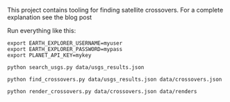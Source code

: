 This project contains tooling for finding satellite crossovers. For a complete explanation see the blog post


Run everything like this:

```
export EARTH_EXPLORER_USERNAME=myuser
export EARTH_EXPLORER_PASSWORD=mypass
export PLANET_API_KEY=mykey

python search_usgs.py data/usgs_results.json

python find_crossovers.py data/usgs_results.json data/crossovers.json

python render_crossovers.py data/crossovers.json data/renders
```